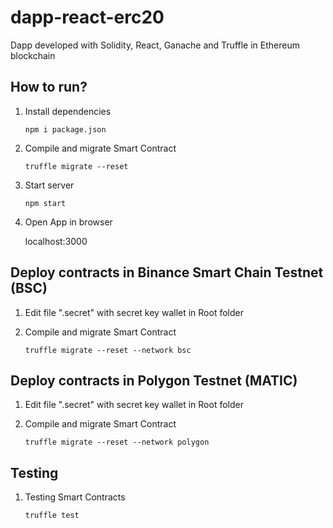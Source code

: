 # dapp-react-erc20
Dapp developed with Solidity, React, Ganache and Truffle in Ethereum blockchain 

How to run?
--

1. Install dependencies

   `npm i package.json`

2. Compile and migrate Smart Contract

   `truffle migrate --reset`

3. Start server

   `npm start`

4. Open App in browser

   localhost:3000

Deploy contracts in Binance Smart Chain Testnet (BSC)
--

1. Edit file ".secret" with secret key wallet in Root folder

2. Compile and migrate Smart Contract

   `truffle migrate --reset --network bsc`

Deploy contracts in Polygon Testnet (MATIC)
--
1. Edit file ".secret" with secret key wallet in Root folder

2. Compile and migrate Smart Contract

   `truffle migrate --reset --network polygon`

Testing
--
1. Testing Smart Contracts

   `truffle test`
